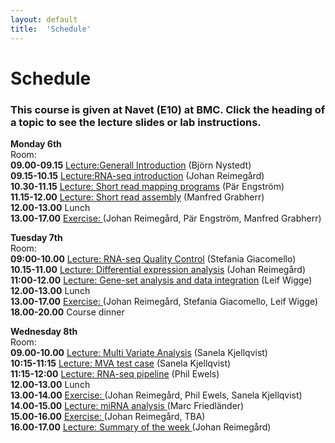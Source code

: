 ```yaml
---
layout: default
title:  'Schedule'
---
```


# Schedule

### This course is given at Navet (E10) at BMC. Click the heading of a topic to see the lecture slides or lab instructions.

**Monday 6th**  
Room:  
**09.00-09.15** [Lecture:Generall Introduction](slides/not_yet_available.pdf) (Björn Nystedt)  
**09.15-10.15** [Lecture:RNA-seq introduction](slides/not_yet_available.pdf) (Johan Reimegård)  
**10.30-11.15** [Lecture: Short read mapping programs](slides/not_yet_available.pdf) (Pär Engström)  
**11.15-12.00** [Lecture: Short read assembly](slides/not_yet_available.pdf) (Manfred Grabherr)  
**12.00-13.00** Lunch  
**13.00-17.00** [Exercise: ](../labs/index) (Johan Reimegård, Pär Engström, Manfred Grabherr)  
  

**Tuesday 7th**  
Room:  
**09:00-10.00** [Lecture: RNA-seq Quality Control](slides/not_yet_available.pdf) (Stefania Giacomello)  
**10.15-11.00** [Lecture: Differential expression analysis](slides/not_yet_available.pdf) (Johan Reimegård)  
**11:00-12.00** [Lecture: Gene-set analysis and data integration](slides/not_yet_available.pdf) (Leif Wigge)  
**12.00-13.00** Lunch  
**13.00-17.00** [Exercise: ](../labs/index)(Johan Reimegård, Stefania Giacomello, Leif Wigge)  
**18.00-20.00** Course dinner

**Wednesday 8th**  
Room:  
**09.00-10.00** [Lecture: Multi Variate Analysis](slides/not_yet_available.pdf) (Sanela Kjellqvist)  
**10:15-11:15** [Lecture: MVA test case](slides/not_yet_available.pdf) (Sanela Kjellqvist)  
**11:15-12:00** [Lecture: RNA-seq pipeline](slides/not_yet_available.pdf) (Phil Ewels)     
**12.00-13.00** Lunch  
**13.00-14.00** [Exercise: ](../labs/index) (Johan Reimegård, Phil Ewels, Sanela Kjellqvist)  
**14.00-15.00** [Lecture: miRNA analysis ](slides/not_yet_available.pdf) (Marc Friedländer)  
**15.00-16.00** [Exercise: ](../labs/index) (Johan Reimegård, TBA)  
**16.00-17.00** [Lecture: Summary of the week ](slides/summary.pdf) (Johan Reimegård)  

 
